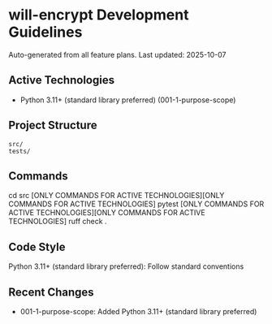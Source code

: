 # will-encrypt Development Guidelines

Auto-generated from all feature plans. Last updated: 2025-10-07

## Active Technologies
- Python 3.11+ (standard library preferred) (001-1-purpose-scope)

## Project Structure
```
src/
tests/
```

## Commands
cd src [ONLY COMMANDS FOR ACTIVE TECHNOLOGIES][ONLY COMMANDS FOR ACTIVE TECHNOLOGIES] pytest [ONLY COMMANDS FOR ACTIVE TECHNOLOGIES][ONLY COMMANDS FOR ACTIVE TECHNOLOGIES] ruff check .

## Code Style
Python 3.11+ (standard library preferred): Follow standard conventions

## Recent Changes
- 001-1-purpose-scope: Added Python 3.11+ (standard library preferred)

<!-- MANUAL ADDITIONS START -->
<!-- MANUAL ADDITIONS END -->